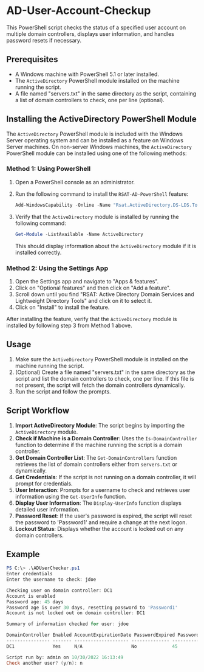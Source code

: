 # AD-User-Account-Checkup

This PowerShell script checks the status of a specified user account on multiple domain controllers, displays user information, and handles password resets if necessary.

## Prerequisites

- A Windows machine with PowerShell 5.1 or later installed.
- The `ActiveDirectory` PowerShell module installed on the machine running the script.
- A file named "servers.txt" in the same directory as the script, containing a list of domain controllers to check, one per line (optional).

## Installing the ActiveDirectory PowerShell Module

The `ActiveDirectory` PowerShell module is included with the Windows Server operating system and can be installed as a feature on Windows Server machines. On non-server Windows machines, the `ActiveDirectory` PowerShell module can be installed using one of the following methods:

### Method 1: Using PowerShell

1. Open a PowerShell console as an administrator.
2. Run the following command to install the `RSAT-AD-PowerShell` feature:

    ```PowerShell
    Add-WindowsCapability -Online -Name "Rsat.ActiveDirectory.DS-LDS.Tools~~~~0.0.1.0"
    ```

3. Verify that the `ActiveDirectory` module is installed by running the following command:

    ```PowerShell
    Get-Module -ListAvailable -Name ActiveDirectory
    ```

    This should display information about the `ActiveDirectory` module if it is installed correctly.

### Method 2: Using the Settings App

1. Open the Settings app and navigate to "Apps & features".
2. Click on "Optional features" and then click on "Add a feature".
3. Scroll down until you find "RSAT: Active Directory Domain Services and Lightweight Directory Tools" and click on it to select it.
4. Click on "Install" to install the feature.

After installing the feature, verify that the `ActiveDirectory` module is installed by following step 3 from Method 1 above.

## Usage

1. Make sure the `ActiveDirectory` PowerShell module is installed on the machine running the script.
2. (Optional) Create a file named "servers.txt" in the same directory as the script and list the domain controllers to check, one per line. If this file is not present, the script will fetch the domain controllers dynamically.
3. Run the script and follow the prompts.

## Script Workflow

1. **Import ActiveDirectory Module**: The script begins by importing the `ActiveDirectory` module.
2. **Check if Machine is a Domain Controller**: Uses the `Is-DomainController` function to determine if the machine running the script is a domain controller.
3. **Get Domain Controller List**: The `Get-DomainControllers` function retrieves the list of domain controllers either from `servers.txt` or dynamically.
4. **Get Credentials**: If the script is not running on a domain controller, it will prompt for credentials.
5. **User Interaction**: Prompts for a username to check and retrieves user information using the `Get-UserInfo` function.
6. **Display User Information**: The `Display-UserInfo` function displays detailed user information.
7. **Password Reset**: If the user's password is expired, the script will reset the password to 'Password1' and require a change at the next logon.
8. **Lockout Status**: Displays whether the account is locked out on any domain controllers.

## Example

```PowerShell
PS C:\> .\ADUserChecker.ps1
Enter credentials
Enter the username to check: jdoe

Checking user on domain controller: DC1
Account is enabled
Password age: 45 days
Password age is over 30 days, resetting password to 'Password1'
Account is not locked out on domain controller: DC1

Summary of information checked for user: jdoe

DomainController Enabled AccountExpirationDate PasswordExpired PasswordAgeDays PasswordNeverExpires LockedOut LastLogonDate
---------------- ------- -------------------- -------------- --------------- ------------------- -------- -------------
DC1              Yes     N/A                  No             45              No                  No       10/01/2022     

Script run by: admin on 10/30/2022 16:13:49
Check another user? (y/n): n
